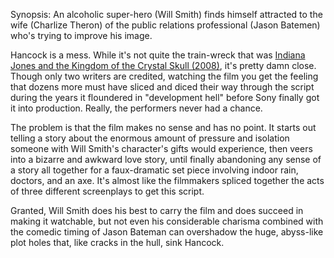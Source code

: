 Synopsis: An alcoholic super-hero (Will Smith) finds himself attracted to the wife (Charlize Theron) of the public relations professional (Jason Batemen) who's trying to improve his image.

Hancock is a mess. While it's not quite the train-wreck that was <a href="/browse/reviews/indiana-jones-and-the-kingdom-of-the-crystal-skull-2008/">Indiana Jones and the Kingdom of the Crystal Skull (2008)</a>, it's pretty damn close. Though only two writers are credited, watching the film you get the feeling that dozens more must have sliced and diced their way through the script during the years it floundered in "development hell" before Sony finally got it into production. Really, the performers never had a chance.

The problem is that the film makes no sense and has no point. It starts out telling a story about the enormous amount of pressure and isolation someone with Will Smith's character's gifts would experience, then veers into a bizarre and awkward love story, until finally abandoning any sense of a story all together for a faux-dramatic set piece involving indoor rain, doctors, and an axe. It's almost like the filmmakers spliced together the acts of three different screenplays to get this script.

Granted, Will Smith does his best to carry the film and does succeed in making it watchable, but not even his considerable charisma combined with the comedic timing of Jason Bateman can overshadow the huge, abyss-like plot holes that, like cracks in the hull, sink Hancock.
